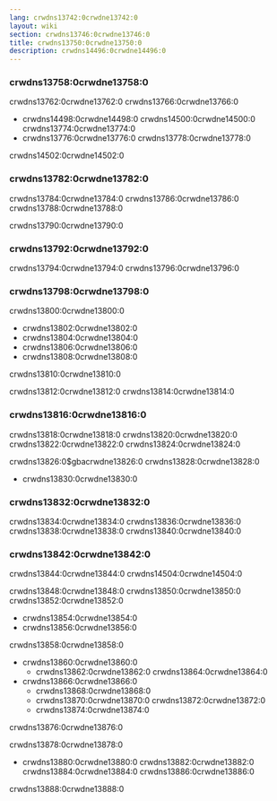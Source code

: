 ```yaml
---
lang: crwdns13742:0crwdne13742:0
layout: wiki
section: crwdns13746:0crwdne13746:0
title: crwdns13750:0crwdne13750:0
description: crwdns14496:0crwdne14496:0
---
```


### crwdns13758:0crwdne13758:0

crwdns13762:0crwdne13762:0 crwdns13766:0crwdne13766:0

- crwdns14498:0crwdne14498:0 crwdns14500:0crwdne14500:0 crwdns13774:0crwdne13774:0
- crwdns13776:0crwdne13776:0 crwdns13778:0crwdne13778:0

crwdns14502:0crwdne14502:0

### crwdns13782:0crwdne13782:0

crwdns13784:0crwdne13784:0 crwdns13786:0crwdne13786:0 crwdns13788:0crwdne13788:0

crwdns13790:0crwdne13790:0

### crwdns13792:0crwdne13792:0
crwdns13794:0crwdne13794:0 crwdns13796:0crwdne13796:0

### crwdns13798:0crwdne13798:0
crwdns13800:0crwdne13800:0

- crwdns13802:0crwdne13802:0
- crwdns13804:0crwdne13804:0
- crwdns13806:0crwdne13806:0
- crwdns13808:0crwdne13808:0

crwdns13810:0crwdne13810:0

crwdns13812:0crwdne13812:0 crwdns13814:0crwdne13814:0

### crwdns13816:0crwdne13816:0
crwdns13818:0crwdne13818:0 crwdns13820:0crwdne13820:0 crwdns13822:0crwdne13822:0 crwdns13824:0crwdne13824:0

crwdns13826:0$gbacrwdne13826:0 crwdns13828:0crwdne13828:0
- crwdns13830:0crwdne13830:0

### crwdns13832:0crwdne13832:0

crwdns13834:0crwdne13834:0 crwdns13836:0crwdne13836:0 crwdns13838:0crwdne13838:0 crwdns13840:0crwdne13840:0

### crwdns13842:0crwdne13842:0

crwdns13844:0crwdne13844:0 crwdns14504:0crwdne14504:0

crwdns13848:0crwdne13848:0 crwdns13850:0crwdne13850:0 crwdns13852:0crwdne13852:0
- crwdns13854:0crwdne13854:0
- crwdns13856:0crwdne13856:0

crwdns13858:0crwdne13858:0
- crwdns13860:0crwdne13860:0
  - crwdns13862:0crwdne13862:0 crwdns13864:0crwdne13864:0
- crwdns13866:0crwdne13866:0
  - crwdns13868:0crwdne13868:0
  - crwdns13870:0crwdne13870:0 crwdns13872:0crwdne13872:0
  - crwdns13874:0crwdne13874:0

crwdns13876:0crwdne13876:0

crwdns13878:0crwdne13878:0

- crwdns13880:0crwdne13880:0 crwdns13882:0crwdne13882:0 crwdns13884:0crwdne13884:0 crwdns13886:0crwdne13886:0

crwdns13888:0crwdne13888:0
